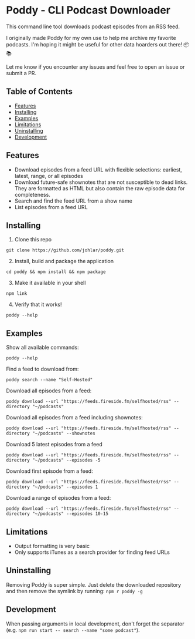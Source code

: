 # Poddy - CLI Podcast Downloader

This command line tool downloads podcast episodes from an RSS feed.

I originally made Poddy for my own use to help me archive my favorite podcasts. I'm hoping it might be useful for other data hoarders out there! 📦📚

Let me know if you encounter any issues and feel free to open an issue or submit a PR.

## Table of Contents
- [Features](#features)
- [Installing](#installing)
- [Examples](#examples)
- [Limitations](#limitations)
- [Uninstalling](#uninstalling)
- [Development](#development)

## Features

- Download episodes from a feed URL with flexible selections: earliest, latest, range, or all episodes
- Download future-safe shownotes that are not susceptible to dead links. They are formatted as HTML but also contain the raw episode data for completeness.
- Search and find the feed URL from a show name
- List episodes from a feed URL

## Installing

1. Clone this repo

`git clone https://github.com/johlar/poddy.git`

2. Install, build and package the application

`cd poddy && npm install && npm package`

3. Make it available in your shell

`npm link`

4. Verify that it works! 

`poddy --help`

## Examples

Show all available commands:

`poddy --help`

Find a feed to download from:

`poddy search --name "Self-Hosted"`

Download all episodes from a feed:

`poddy download --url "https://feeds.fireside.fm/selfhosted/rss" --directory "~/podcasts"`

Download all episodes from a feed including shownotes:

`poddy download --url "https://feeds.fireside.fm/selfhosted/rss" --directory "~/podcasts" --shownotes`

Download 5 latest episodes from a feed

`poddy download --url "https://feeds.fireside.fm/selfhosted/rss" --directory "~/podcasts" --episodes -5`

Download first episode from a feed:

`poddy download --url "https://feeds.fireside.fm/selfhosted/rss" --directory "~/podcasts" --episodes 1`


Download a range of episodes from a feed:

`poddy download --url "https://feeds.fireside.fm/selfhosted/rss" --directory "~/podcasts" --episodes 10-15`

## Limitations

- Output formatting is very basic
- Only supports iTunes as a search provider for finding feed URLs

## Uninstalling

Removing Poddy is super simple. Just delete the downloaded repository and then remove the symlink by running: `npm r poddy -g`

## Development

When passing arguments in local development, don't forget the separator (e.g. `npm run start -- search --name "some podcast"`).

